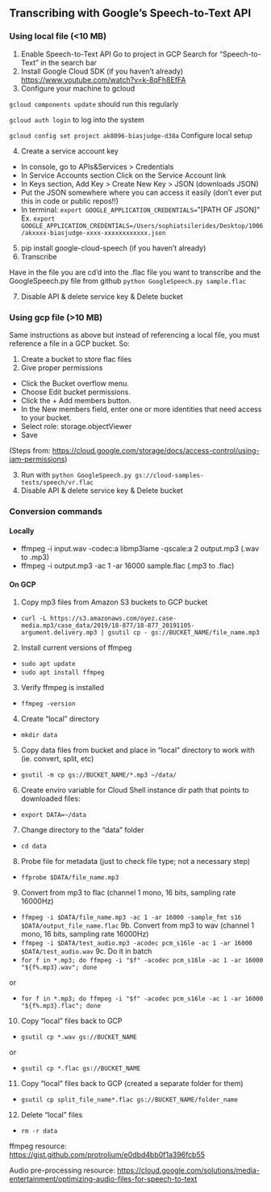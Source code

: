 ## Transcribing with Google’s Speech-to-Text API

### Using local file (<10 MB)
1. Enable Speech-to-Text API
Go to project in GCP
Search for “Speech-to-Text” in the search bar
2. Install Google Cloud SDK (if you haven’t already)
https://www.youtube.com/watch?v=k-8qFh8EfFA
3. Configure your machine to gcloud

`gcloud components update`				should run this regularly

`gcloud auth login`					to log into the system

`gcloud config set project ak8096-biasjudge-d38a`     Configure local setup

4. Create a service account key 

- In console, go to APIs&Services > Credentials 
- In Service Accounts section Click on the Service Account link 
- In Keys section, Add Key  > Create New Key > JSON (downloads JSON)
- Put the JSON somewhere where you can access it easily (don’t ever put this in code or 
public repos!!)
- In terminal: `export GOOGLE_APPLICATION_CREDENTIALS=`"[PATH OF JSON]" 
	Ex.  `export GOOGLE_APPLICATION_CREDENTIALS=/Users/sophiatsilerides/Desktop/1006/akxxxx-biasjudge-xxxx-xxxxxxxxxxxx.json`
5. pip install google-cloud-speech (if you haven’t already)
6. Transcribe

Have in the file you are cd’d into the .flac file you want to transcribe and the GoogleSpeech.py file from github
`python GoogleSpeech.py sample.flac`

7. Disable API & delete service key & Delete bucket

### Using gcp file (>10 MB)
Same instructions as above but instead of referencing a local file, you must reference a file in a GCP bucket. So:

1. Create a bucket to store flac files
2. Give proper permissions 
- Click the Bucket overflow menu.
- Choose Edit bucket permissions.
- Click the + Add members button.
- In the New members field, enter one or more identities that need access to your bucket.
- Select role: storage.objectViewer
- Save 

(Steps from: https://cloud.google.com/storage/docs/access-control/using-iam-permissions)

3. Run with `python GoogleSpeech.py gs://cloud-samples-tests/speech/vr.flac`
4. Disable API & delete service key & Delete bucket

### Conversion commands
#### Locally
- ffmpeg -i input.wav -codec:a libmp3lame -qscale:a 2 output.mp3	(.wav to .mp3)
- ffmpeg -i output.mp3 -ac 1 -ar 16000 sample.flac			(.mp3 to .flac)
#### On GCP
1. Copy mp3 files from Amazon S3 buckets to GCP bucket
- `curl -L https://s3.amazonaws.com/oyez.case-media.mp3/case_data/2019/18-877/18-877_20191105-argument.delivery.mp3 | gsutil cp - gs://BUCKET_NAME/file_name.mp3`
2. Install current versions of ffmpeg
- `sudo apt update`
- `sudo apt install ffmpeg`
3. Verify ffmpeg is installed
- `ffmpeg -version`
4. Create “local” directory
- `mkdir data`
5. Copy data files from bucket and place in “local” directory to work with (ie. convert, split, etc)
- `gsutil -m cp gs://BUCKET_NAME/*.mp3 ~/data/`
6. Create enviro variable for Cloud Shell instance dir path that points to downloaded files:
- `export DATA=~/data`
7. Change directory to the “data” folder
- `cd data`
8. Probe file for metadata (just to check file type; not a necessary step)
- `ffprobe $DATA/file_name.mp3`
9. Convert from mp3 to flac (channel 1 mono, 16 bits, sampling rate 16000Hz)
- `ffmpeg -i $DATA/file_name.mp3 -ac 1 -ar 16000 -sample_fmt s16 $DATA/output_file_name.flac`
9b.  Convert from mp3 to wav (channel 1 mono, 16 bits, sampling rate 16000Hz)
- `ffmpeg -i $DATA/test_audio.mp3 -acodec pcm_s16le -ac 1 -ar 16000 $DATA/test_audio.wav`
9c. Do it in batch 
- `for f in *.mp3; do ffmpeg -i "$f" -acodec pcm_s16le -ac 1 -ar 16000 "${f%.mp3}.wav"; done`

or

- `for f in *.mp3; do ffmpeg -i "$f" -acodec pcm_s16le -ac 1 -ar 16000 "${f%.mp3}.flac"; done`
10. Copy “local” files back to GCP
- `gsutil cp *.wav gs://BUCKET_NAME`

or

- `gsutil cp *.flac gs://BUCKET_NAME`
11. Copy “local” files back to GCP (created a separate folder for them)
- `gsutil cp split_file_name*.flac gs://BUCKET_NAME/folder_name`
12. Delete “local” files
- `rm -r data`

ffmpeg resource:
https://gist.github.com/protrolium/e0dbd4bb0f1a396fcb55

Audio pre-processing resource:
https://cloud.google.com/solutions/media-entertainment/optimizing-audio-files-for-speech-to-text


